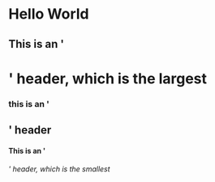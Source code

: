 # Hello World
## This is an '<h1>' header, which is the largest
### this is an '<h2>' header
#### This is an '<h6>' header, which is the smallest
